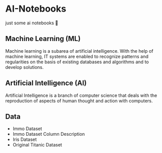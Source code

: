 # AI-Notebooks

just some ai notebooks 🧠

## Machine Learning (ML)

Machine learning is a subarea of artificial intelligence. With the help of machine learning, IT systems are enabled to recognize patterns and regularities on the basis of existing databases and algorithms and to develop solutions.

## Artificial Intelligence (AI) 

Artificial Intelligence is a branch of computer science that deals with the reproduction of aspects of human thought and action with computers.

## Data 

- Immo Dataset
- Immo Dataset Column Description
- Iris Dataset 
- Original Titanic Dataset 


